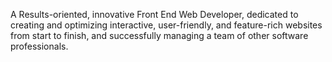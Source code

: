 A Results-oriented, innovative Front End Web Developer, dedicated to creating and optimizing interactive, user-friendly, and feature-rich websites from start to finish, and successfully managing a team of other software professionals.
